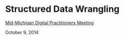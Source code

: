 Structured Data Wrangling
=========================

[Mid-Michigan Digital Practitioners Meeting](http://archives.msu.edu/about/conferences.php?about_conferences)

October 9, 2014
